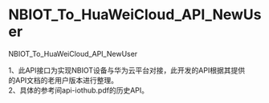 # NBIOT_To_HuaWeiCloud_API_NewUser   
NBIOT_To_HuaWeiCloud_API_NewUser             
                                
1、此API接口为实现NBIOT设备与华为云平台对接，此开发的API根据其提供            
   的API文档的老用户版本进行整理。                                     
2、具体的参考间api-iothub.pdf的历史API。                                                                   
                            

     
                
              

    
    
  
      
                                          
                                   
   
